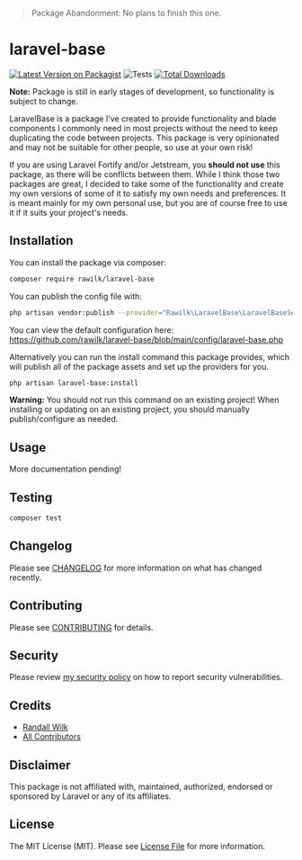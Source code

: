 > Package Abandonment: No plans to finish this one.

# laravel-base

[![Latest Version on Packagist](https://img.shields.io/packagist/v/rawilk/laravel-base.svg?style=flat-square)](https://packagist.org/packages/rawilk/laravel-base)
![Tests](https://github.com/rawilk/laravel-base/workflows/Tests/badge.svg?style=flat-square)
[![Total Downloads](https://img.shields.io/packagist/dt/rawilk/laravel-base.svg?style=flat-square)](https://packagist.org/packages/rawilk/laravel-base)

**Note:** Package is still in early stages of development, so functionality is subject to change.

LaravelBase is a package I've created to provide functionality and blade components I commonly need in most projects without the need to keep duplicating
the code between projects. This package is very opinionated and may not be suitable for other people, so use at your own risk!

If you are using Laravel Fortify and/or Jetstream, you **should not use** this package, as there will be conflicts between them. While I think those two packages are
great, I decided to take some of the functionality and create my own versions of some of it to satisfy my own needs and preferences. It is meant mainly for my
own personal use, but you are of course free to use it if it suits your project's needs.

## Installation

You can install the package via composer:

```bash
composer require rawilk/laravel-base
```

You can publish the config file with:
```bash
php artisan vendor:publish --provider="Rawilk\LaravelBase\LaravelBaseServiceProvider" --tag="laravel-base-config"
```

You can view the default configuration here: https://github.com/rawilk/laravel-base/blob/main/config/laravel-base.php

Alternatively you can run the install command this package provides, which will publish all of the package assets
and set up the providers for you.

```bash
php artisan laravel-base:install
```

**Warning:** You should not run this command on an existing project! When installing or updating on an existing project, you should manually
publish/configure as needed.

## Usage

More documentation pending!

## Testing

``` bash
composer test
```

## Changelog

Please see [CHANGELOG](CHANGELOG.md) for more information on what has changed recently.

## Contributing

Please see [CONTRIBUTING](.github/CONTRIBUTING.md) for details.

## Security

Please review [my security policy](.github/SECURITY.md) on how to report security vulnerabilities.

## Credits

- [Randall Wilk](https://github.com/rawilk)
- [All Contributors](../../contributors)

## Disclaimer

This package is not affiliated with, maintained, authorized, endorsed or sponsored by Laravel or any of its affiliates.

## License

The MIT License (MIT). Please see [License File](LICENSE.md) for more information.
